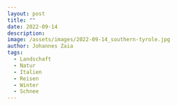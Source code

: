 ```yaml
---
layout: post
title: ""
date: 2022-09-14
description: 
image: /assets/images/2022-09-14_southern-tyrole.jpg
author: Johannes Zaia
tags: 
  - Landschaft
  - Natur
  - Italien
  - Reisen
  - Winter
  - Schnee
---
```

